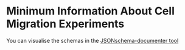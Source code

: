# Minimum Information About Cell Migration Experiments

You can visualise the schemas in the [JSONschema-documenter tool](https://fairsharing.github.io/JSONschema-documenter/index.html?parameters={%22target%22:%22https://w3id.org/mircat/miacme/schema/miacme_schema.json%22,%22display%22:%22grid%22}
)



